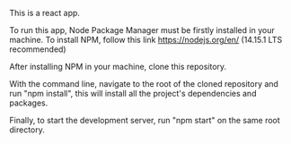 This is a react app.

To run this app, Node Package Manager must be firstly installed in your machine.
To install NPM, follow this link https://nodejs.org/en/ (14.15.1 LTS recommended)

After installing NPM in your machine, clone this repository.

With the command line, navigate to the root of the cloned repository and run "npm install", this will install all the project's dependencies and packages.

Finally, to start the development server, run "npm start" on the same root directory.

